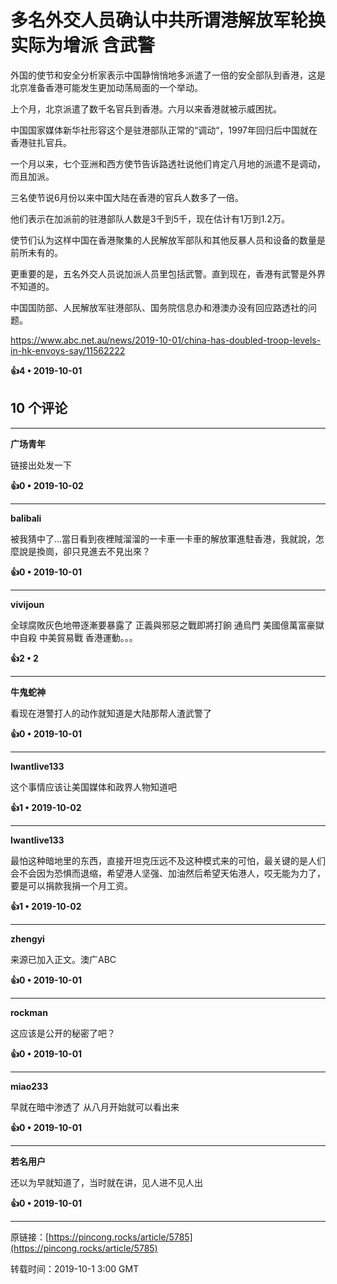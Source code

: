 # 多名外交人员确认中共所谓港解放军轮换实际为增派 含武警 

外国的使节和安全分析家表示中国静悄悄地多派遣了一倍的安全部队到香港，这是北京准备香港可能发生更加动荡局面的一个举动。

上个月，北京派遣了数千名官兵到香港。六月以来香港就被示威困扰。

中国国家媒体新华社形容这个是驻港部队正常的“调动“，1997年回归后中国就在香港驻扎官兵。

一个月以来，七个亚洲和西方使节告诉路透社说他们肯定八月地的派遣不是调动，而且加派。

三名使节说6月份以来中国大陆在香港的官兵人数多了一倍。

他们表示在加派前的驻港部队人数是3千到5千，现在估计有1万到1.2万。

使节们认为这样中国在香港聚集的人民解放军部队和其他反暴人员和设备的数量是前所未有的。

更重要的是，五名外交人员说加派人员里包括武警。直到现在，香港有武警是外界不知道的。

中国国防部、人民解放军驻港部队、国务院信息办和港澳办没有回应路透社的问题。

https://www.abc.net.au/news/2019-10-01/china-has-doubled-troop-levels-in-hk-envoys-say/11562222

**👍4 • 2019-10-01**

## 10 个评论

---
**广场青年**

链接出处发一下 

**👍0 • 2019-10-02**

---
**balibali**

被我猜中了...當日看到夜裡賊溜溜的一卡車一卡車的解放軍進駐香港，我就說，怎麼說是換崗，卻只見進去不見出來？ 

**👍0 • 2019-10-01**

---
**vivijoun**

全球腐敗灰色地帶逐漸要暴露了 正義與邪惡之戰即將打餉 通烏門 美國億萬富豪獄中自殺 中美貿易戰 香港運動。。。 

**👍2 • 2**

---
**牛鬼蛇神**

看现在港警打人的动作就知道是大陆那帮人渣武警了 

**👍0 • 2019-10-01**

---
**Iwantlive133**

这个事情应该让美国媒体和政界人物知道吧 

**👍1 • 2019-10-02**

---
**Iwantlive133**

最怕这种暗地里的东西，直接开坦克压远不及这种模式来的可怕，最关键的是人们会不会因为恐惧而退缩，希望港人坚强、加油然后希望天佑港人，哎无能为力了，要是可以捐款我捐一个月工资。 

**👍1 • 2019-10-02**

---
**zhengyi**

来源已加入正文。澳广ABC 

**👍0 • 2019-10-01**

---
**rockman**

这应该是公开的秘密了吧？ 

**👍0 • 2019-10-01**

---
**miao233**

早就在暗中渗透了 从八月开始就可以看出来 

**👍0 • 2019-10-01**

---
**若名用户**

还以为早就知道了，当时就在讲，见人进不见人出 

**👍0 • 2019-10-01**

---
原链接：[https://pincong.rocks/article/5785](https://pincong.rocks/article/5785)

转载时间：2019-10-1 3:00 GMT
